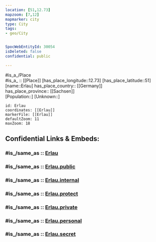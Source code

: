 ```yaml
---
location: [51,12.73] 
mapzoom: [7,12] 
mapmarker: city 
type: City
tags:
- geo/City


SpocWebEntityId: 30054
isDeleted: false
confidential: public

---
```

#is_a_/Place  
#is_a_ :: [[Place]] 
[has_place_longitude::12.73] 
[has_place_latitude::51] 
[name::Erlau] 
has_place_country:: [[Germany]]  
has_place_province:: [[Sachsen]]  
[Population::] 
[Unknown::] 


```leaflet
id: Erlau
coordinates: [[Erlau]] 
markerFile: [[Erlau]] 
defaultZoom: 11 
maxZoom: 18
```


## Confidential Links & Embeds: 

### #is_/same_as :: [Erlau](/_Standards/Earth/Continent/Europe/Europe~Central/Germany/Germany~East/Sachsen/counties~Sachsen/Mittelsachsen/cities~Mittelsachsen/Penig/City/Erlau.md) 

### #is_/same_as :: [Erlau.public](/_public/Earth/Continent/Europe/Europe~Central/Germany/Germany~East/Sachsen/counties~Sachsen/Mittelsachsen/cities~Mittelsachsen/Penig/City/Erlau.public.md) 

### #is_/same_as :: [Erlau.internal](/_internal/Earth/Continent/Europe/Europe~Central/Germany/Germany~East/Sachsen/counties~Sachsen/Mittelsachsen/cities~Mittelsachsen/Penig/City/Erlau.internal.md) 

### #is_/same_as :: [Erlau.protect](/_protect/Earth/Continent/Europe/Europe~Central/Germany/Germany~East/Sachsen/counties~Sachsen/Mittelsachsen/cities~Mittelsachsen/Penig/City/Erlau.protect.md) 

### #is_/same_as :: [Erlau.private](/_private/Earth/Continent/Europe/Europe~Central/Germany/Germany~East/Sachsen/counties~Sachsen/Mittelsachsen/cities~Mittelsachsen/Penig/City/Erlau.private.md) 

### #is_/same_as :: [Erlau.personal](/_personal/Earth/Continent/Europe/Europe~Central/Germany/Germany~East/Sachsen/counties~Sachsen/Mittelsachsen/cities~Mittelsachsen/Penig/City/Erlau.personal.md) 

### #is_/same_as :: [Erlau.secret](/_secret/Earth/Continent/Europe/Europe~Central/Germany/Germany~East/Sachsen/counties~Sachsen/Mittelsachsen/cities~Mittelsachsen/Penig/City/Erlau.secret.md)


